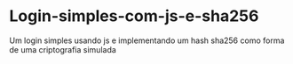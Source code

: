 # Login-simples-com-js-e-sha256
Um login simples usando js e implementando um hash sha256 como forma de uma criptografia simulada
